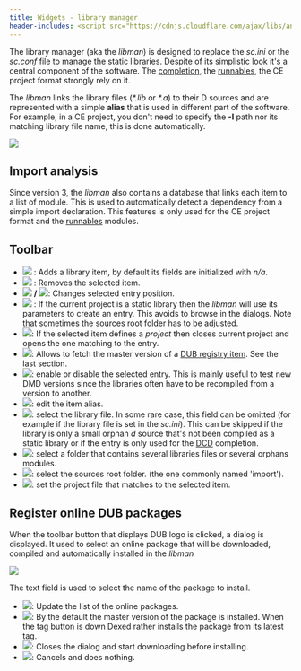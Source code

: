 ```yaml
---
title: Widgets - library manager
header-includes: <script src="https://cdnjs.cloudflare.com/ajax/libs/anchor-js/4.2.2/anchor.min.js"></script>
--- 
```


The library manager (aka the _libman_) is designed to replace the _sc.ini_ or the _sc.conf_ file to manage the static libraries.
Despite of its simplistic look it's a central component of the software. The [completion](features_dcd.html), the [runnables](features_runnables.html), the CE project format strongly rely on it.

The _libman_ links the library files (_*.lib_ or _*.a_) to their D sources and are represented with a simple **alias** that is used in different part of the software.
For example, in a CE project, you don't need to specify the **-I** path nor its matching library file name, this is done automatically.

![](img/library_manager.png)

## Import analysis

Since version 3, the _libman_ also contains a database that links each item to a list of module.
This is used to automatically detect a dependency from a simple import declaration.
This features is only used for the CE project format and the [runnables](features_runnables.html) modules.

## Toolbar

- ![](icons/book/book_add.png)      : Adds a library item, by default its fields are initialized with _n/a_.
- ![](icons/book/book_delete.png)   : Removes the selected item.
- ![](icons/arrow/arrow_up.png) **/** ![](icons/arrow/arrow_down.png): Changes selected entry position.
- ![](icons/book/book_link.png)     : If the current project is a static library then the _libman_ will use its parameters to create an entry. This avoids to browse in the dialogs. Note that sometimes the sources root folder has to be adjusted.
- ![](icons/book/book_open.png): If the selected item defines a _project_ then closes current project and opens the one matching to the entry.
- ![](icons/other/dub.png): Allows to fetch the master version of a [DUB registry item](http://code.dlang.org/). See the last section.
- ![](icons/book/book.png): enable or disable the selected entry. This is mainly useful to test new DMD versions since the libraries often have to be recompiled from a version to another.
- ![](icons/book/book_edit.png): edit the item alias.
- ![](icons/folder/folder_brick.png): select the library file. In some rare case, this field can be omitted (for example if the library file is set in the _sc.ini_).
This can be skipped if the library is only a small orphan _d_ source that's not been compiled as a static library or if the entry is only used for the [DCD](features_dcd.html) completion.
- ![](icons/other/bricks.png): select a folder that contains several libraries files or several orphans modules.
- ![](icons/folder/folder_add.png): select the sources root folder. (the one commonly named 'import').
- ![](icons/other/script_bricks.png): set the project file that matches to the selected item.

## Register online DUB packages

When the toolbar button that displays DUB logo is clicked, a dialog is displayed. It used to select an online package that will be downloaded, compiled and automatically installed in the _libman_

![](img/dub_register_package.png)

The text field is used to select the name of the package to install.

- ![](icons/arrow/arrow_update.png): Update the list of the online packages.
- ![](icons/other/tag_purple.png): By the default the master version of the package is installed. When the tag button is down Dexed rather installs the package from its latest tag.
- ![](icons/other/accept.png): Closes the dialog and start downloading before installing.
- ![](icons/other/cancel.png): Cancels and does nothing.

<script>
anchors.add();
</script>
